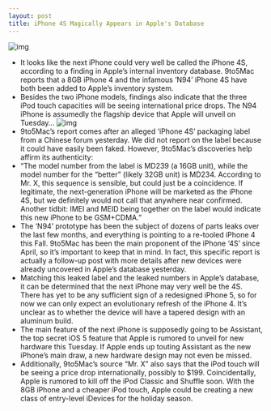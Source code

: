 ```yaml
---
layout: post
title: iPhone 4S Magically Appears in Apple's Database
---
```

![img](http://media.idownloadblog.com/wp-content/uploads/2011/05/iphone4s.png)
* It looks like the next iPhone could very well be called the iPhone 4S, according to a finding in Apple’s internal inventory database. 9to5Mac reports that a 8GB iPhone 4 and the infamous ‘N94’ iPhone 4S have both been added to Apple’s inventory system.
* Besides the two iPhone models, findings also indicate that the three iPod touch capacities will be seeing international price drops. The N94 iPhone is assumedly the flagship device that Apple will unveil on Tuesday…
![img](http://media.idownloadblog.com/wp-content/uploads/2011/09/iphonelabel-e1317322560354.png)
* 9to5Mac’s report comes after an alleged ‘iPhone 4S’ packaging label from a Chinese forum yesterday. We did not report on the label because it could have easily been faked. However, 9to5Mac’s discoveries help affirm its authenticity:
* “The model number from the label is MD239 (a 16GB unit), while the model number for the “better” (likely 32GB unit) is MD234. According to Mr. X, this sequence is sensible, but could just be a coincidence. If legitimate, the next-generation iPhone will be marketed as the iPhone 4S, but we definitely would not call that anywhere near confirmed. Another tidbit: IMEI and MEID being together on the label would indicate this new iPhone to be GSM+CDMA.”
* The ‘N94’ prototype has been the subject of dozens of parts leaks over the last few months, and everything is pointing to a re-tooled iPhone 4 this Fall. 9to5Mac has been the main proponent of the iPhone ‘4S’ since April, so it’s important to keep that in mind. In fact, this specific report is actually a follow-up post with more details after new devices were already uncovered in Apple’s database yesterday.
* Matching this leaked label and the leaked numbers in Apple’s database, it can be determined that the next iPhone may very well be the 4S. There has yet to be any sufficient sign of a redesigned iPhone 5, so for now we can only expect an evolutionary refresh of the iPhone 4. It’s unclear as to whether the device will have a tapered design with an aluminum build.
* The main feature of the next iPhone is supposedly going to be Assistant, the top secret iOS 5 feature that Apple is rumored to unveil for new hardware this Tuesday. If Apple ends up touting Assistant as the new iPhone’s main draw, a new hardware design may not even be missed.
* Additionally, 9to5Mac’s source “Mr. X” also says that the iPod touch will be seeing a price drop internationally, possibly to $199. Coincidentally, Apple is rumored to kill off the iPod Classic and Shuffle soon. With the 8GB iPhone and a cheaper iPod touch, Apple could be creating a new class of entry-level iDevices for the holiday season.

